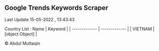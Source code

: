 

## Google Trends Keywords Scraper 
 
Last Update 15-05-2022 , 13:43:43

Country List :
 Name  | Keyword |
| ------------- | ------------- |
| VIETNAM | [object Object] |



© Abdul Muttaqin 
